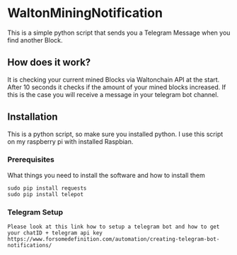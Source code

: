 # WaltonMiningNotification

This is a simple python script that sends you a Telegram Message when you find another Block.
## How does it work?
It is checking your current mined Blocks via Waltonchain API at the start.
After 10 seconds it checks if the amount of your mined blocks increased.
If this is the case you will receive a message in your telegram bot channel.



## Installation

This is a python script, so make sure you installed python. I use this script on my raspberry pi with installed Raspbian.

### Prerequisites

What things you need to install the software and how to install them

```
sudo pip install requests
sudo pip install telepot
```

### Telegram Setup
```
Please look at this link how to setup a telegram bot and how to get your chatID + telegram api key
https://www.forsomedefinition.com/automation/creating-telegram-bot-notifications/
```

